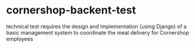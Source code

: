 # cornershop-backent-test
technical test requires the design and implementation (using Django) of a basic management system to coordinate the meal delivery for Cornershop employees

